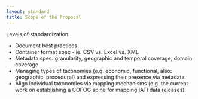 ```yaml
---
layout: standard
title: Scope of the Proposal
---
```



Levels of standardization:

* Document best practices
* Container format spec - ie. CSV vs. Excel vs. XML
* Metadata spec: granularity, geographic and temporal coverage, domain coverage
* Managing types of taxonomies (e.g. economic, functional, also: geographic, procedural) and expressing their presence via metadata.
* Align individual taxonomies via mapping mechanisms (e.g. the current work on establishing a COFOG spine for mapping IATI data releases)
